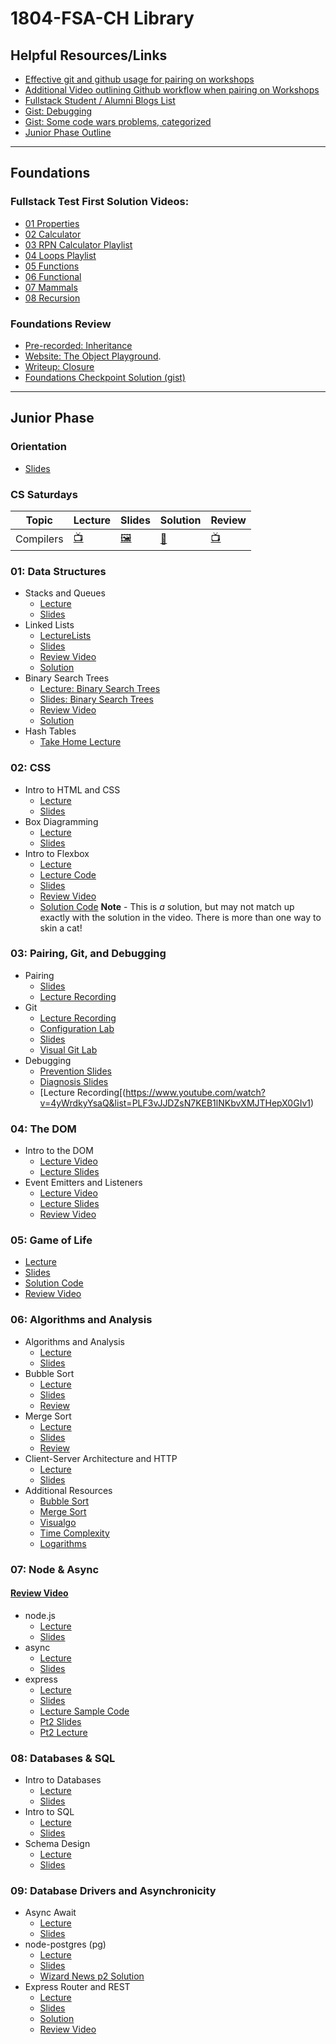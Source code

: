 # 1804-FSA-CH Library

## Helpful Resources/Links

- [Effective git and github usage for pairing on workshops](https://gist.github.com/omriBernstein/4fd2c21be8416d5e5a69aabc6fa94b82)
- [Additional Video outlining Github workflow when pairing on Workshops](http://www.youtube.com/watch?v=VJHyW8OmSaI)
- [Fullstack Student / Alumni Blogs List](https://github.com/FullstackAcademy/student-blogs)
- [Gist: Debugging](https://gist.github.com/glebec/8a0d06e54a4b3f95a33392f948e97b6a)
- [Gist: Some code wars problems, categorized](https://gist.github.com/joedotjs/7614f84264bf20e49d39)
- [Junior Phase Outline](https://docs.google.com/document/d/1Cp6aiyH9tNe8T-_X8aJAnvbov_zuuNnmHfkiYO2S99U/edit?usp=sharing)

---

## Foundations

### Fullstack Test First Solution Videos:

- [01 Properties](https://www.youtube.com/watch?v=YDoRg2topuA)
- [02 Calculator](https://www.youtube.com/watch?v=komtSeCkzCA)
- [03 RPN Calculator Playlist](https://www.youtube.com/playlist?list=PLx0iOsdUOUmnfk2sgE6qjfmAk6vbQVcNG)
- [04 Loops Playlist](https://www.youtube.com/watch?v=66bl0bvyH2M&list=PLx0iOsdUOUmmHlW6T7IPy8uyiSgZp9R-E)
- [05 Functions](https://www.youtube.com/watch?v=oAHIBcmFUsg)
- [06 Functional](https://www.youtube.com/watch?v=fbf7aLX9dx4)
- [07 Mammals](https://www.youtube.com/playlist?list=PLx0iOsdUOUmkJGuH7-4KJ6dToxFJzgVFh)
- [08 Recursion](https://www.youtube.com/playlist?list=PLx0iOsdUOUmmrCVtFYTSvFgytB34qWT8a)

### Foundations Review

- [Pre-recorded: Inheritance](https://www.youtube.com/watch?v=uMDqU_CiuN0)
- [Website: The Object Playground](http://www.objectplayground.com/).
- [Writeup: Closure](https://gist.github.com/glebec/6934d2217470a9ef2339f5c28a4b1aff)
- [Foundations Checkpoint Solution (gist)](https://gist.github.com/ScottDalessandro/a95f6c6cac4b8d735860d0a8e598e5bf)

---

## Junior Phase

### Orientation

* [Slides](01-junior-phase/00-orientation/orientation.pdf)

### CS Saturdays

Topic | Lecture | Slides | Solution | Review
------|---------|--------|----------|-------
Compilers | [📺][CSat-Comp-Lec] | [🖼️][CSat-Comp-PDF] | [👾][CSat-Comp-Sln] | [📺][CSat-Comp-Rev]

[CSat-Comp-Rev]: https://youtu.be/AVjt9y93WJg
[CSat-Comp-Lec]: https://youtu.be/FE5MhiYjsA4
[CSat-Comp-PDF]: cs-saturday/01-compilers/compilers.pdf
[CSat-Comp-Sln]: cs-saturday/01-compilers/solution

### 01: Data Structures

* Stacks and Queues
  * [Lecture](https://youtu.be/u4bSQq8Os2A)
  * [Slides](01-junior-phase/01-data-structures/01-stacks-queues.pdf)
* Linked Lists
  * [LectureLists](https://youtu.be/224WjwqoAwQ)
  * [Slides](01-junior-phase/01-data-structures/02-linked-lists.pdf)
  * [Review Video](https://www.youtube.com/playlist?list=PLx0iOsdUOUmmR3kE0iA2eIYNS_beMg8ti)
  * [Solution](01-junior-phase/01-data-structures/02-linked-list-solution)
* Binary Search Trees
  * [Lecture: Binary Search Trees](https://youtu.be/maVHgYxhRh4)
  * [Slides: Binary Search Trees](01-junior-phase/01-data-structures/03-binary-search-tree.pdf)
  * [Review Video](https://www.youtube.com/playlist?list=PLx0iOsdUOUmkvOhyAm1NUJ023D8PyaD-B)
  * [Solution](01-junior-phase/01-data-structures/03-bst-solution)
* Hash Tables
  * [Take Home Lecture](https://youtu.be/_ly0_BpLJdk)

### 02: CSS

* Intro to HTML and CSS
  * [Lecture](https://youtu.be/F4LGcPTnM3c)
  * [Slides](01-junior-phase/02-css/01-HTML-CSS.pdf)
* Box Diagramming
  * [Lecture](https://youtu.be/jtoGlZQ8zPc)
  * [Slides](01-junior-phase/02-css/02-Intro-To-Boxing.pdf)
* Intro to Flexbox
  * [Lecture](https://youtu.be/GaBFbySwziY)
  * [Lecture Code](01-junior-phase/02-css/03-flexbox-demo)
  * [Slides](01-junior-phase/02-css/03-Flexbox.pdf)
  * [Review Video](https://www.youtube.com/watch?v=yTH1Wdl_ep8&feature=youtu.be)
  * [Solution Code](01-junior-phase/02-css/workshop-solution)
    **Note** - This is _a_ solution, but may not match up exactly with the solution in the video. There is more than one way to skin a cat!

### 03: Pairing, Git, and Debugging

* Pairing
  * [Slides](01-junior-phase/03-pairing-git-debugging/PairProgrammingSlides.pdf)
  * [Lecture Recording](https://youtu.be/Un70Mg2k2iM)
* Git
  * [Lecture Recording](https://www.youtube.com/watch?v=ojCQyzMxT_0&list=PLF3vJJDZsN7JTn6BesldGZKOeuBHL7UZf)
  * [Configuration Lab](https://gist.github.com/cassiozen/340b664c6b0c4b01d17dd15f835344e4)
  * [Slides](01-junior-phase/03-pairing-git-debugging/GitSlides.pdf)
  * [Visual Git Lab](http://git.fullstackacademy.com/)
* Debugging
  * [Prevention Slides](03-pairing-git-debugging/PreventionSlides.pdf)
  * [Diagnosis Slides](03-pairing-git-debugging/DiagnosisSlides.pdf)
  * [Lecture Recording[(https://www.youtube.com/watch?v=4yWrdkyYsaQ&list=PLF3vJJDZsN7KEB1lNKbvXMJTHepX0GIv1)

### 04: The DOM

* Intro to the DOM
  * [Lecture Video](https://youtu.be/KqW_VUcamJU)
  * [Lecture Slides](01-junior-phase/04-the-dom/01-intro-to-the-dom.pdf)
* Event Emitters and Listeners
  * [Lecture Video](https://youtu.be/y7mAeeKaOf0)
  * [Lecture Slides](01-junior-phase/04-the-dom/02-event-listeners-and-handlers.pdf)
  * [Review Video](https://www.youtube.com/playlist?list=PLx0iOsdUOUmlGmcCCcsf9os6lVu0l5kg-)

### 05: Game of Life

* [Lecture](https://youtu.be/6r1JicTjLpo)
* [Slides](01-junior-phase/05-game-of-life/Game-of-Life.pdf)
* [Solution Code](01-junior-phase/05-game-of-life/Solution.GameOfLife)
* [Review Video](https://www.youtube.com/playlist?list=PLtjHqI8ZTRgIyZ4ngz8r6Qi6l024Ka2bC)

### 06: Algorithms and Analysis
* Algorithms and Analysis
  * [Lecture](https://youtu.be/j_1XHkEOBcA)
  * [Slides](01-junior-phase/06-algorithms/01-Algorithms-and-Analysis.pdf)
* Bubble Sort
  * [Lecture](https://youtu.be/N-Qx62LbZIo)
  * [Slides](01-junior-phase/06-algorithms/02-Bubble-Sort.pdf)
  * [Review](https://www.youtube.com/watch?v=Dz0NkaBp-FM)
* Merge Sort
  * [Lecture](https://youtu.be/sL4bur2SE98)
  * [Slides](01-junior-phase/06-algorithms/03-Merge-Sort.pdf)
  * [Review](https://www.youtube.com/watch?v=Dz0NkaBp-FM)
* Client-Server Architecture and HTTP
  * [Lecture](https://youtu.be/KD06FNNF2lc)
  * [Slides](01-junior-phase/06-algorithms/05-Client-Server-Architecture-HTTP.pdf)
* Additional Resources
  * [Bubble Sort](https://www.youtube.com/watch?v=aXXWXz5rF64)
  * [Merge Sort](https://www.youtube.com/watch?v=es2T6KY45cA)
  * [Visualgo](https://visualgo.net/en)
  * [Time Complexity](https://www.interviewcake.com/article/python/big-o-notation-time-and-space-complexity)
  * [Logarithms](https://www.interviewcake.com/article/python/logarithms)

### 07: Node & Async
#### [Review Video](https://www.youtube.com/watch?v=UZ5MO-5a2yI)
* node.js
  * [Lecture](https://youtu.be/KU-XeDmhGdo)
  * [Slides](01-junior-phase/07-node-and-async/Collin's%20Intro%20To%20Node.pdf)
* async
  * [Lecture](https://youtu.be/5brTSkItOww)
  * [Slides](01-junior-phase/07-node-and-async/async.pdf)
* express
  * [Lecture](https://youtu.be/j-gIc-sJV4c)
  * [Slides](01-junior-phase/07-node-and-async/Express-Intro.pdf)
  * [Lecture Sample Code](01-junior-phase/07-node-and-async/express-sample.js)
  * [Pt2 Slides](01-junior-phase/07-node-and-async/Express-Pt-2.pdf)
  * [Pt2 Lecture](https://youtu.be/Cgllhur2QjA)

### 08: Databases & SQL

* Intro to Databases
  * [Lecture](https://youtu.be/hkd2Fr-7euo)
  * [Slides](01-junior-phase/08-intro-to-sql/intro-to-databases.pdf)
* Intro to SQL
  * [Lecture](https://youtu.be/8CSaMdgJp5Q)
  * [Slides](01-junior-phase/08-intro-to-sql/intro-to-sql.pdf)
* Schema Design
  * [Lecture](https://youtu.be/5rePaSZtVzE)
  * [Slides](01-junior-phase/08-intro-to-sql/schema-design.pdf)

### 09: Database Drivers and Asynchronicity

* Async Await
  * [Lecture](https://youtu.be/1sE6jnKgrMc)
  * [Slides](01-junior-phase/09-async-await/01-async_await.pdf)
* node-postgres (pg)
  * [Lecture](https://youtu.be/Lj1P-ArgW-U)
  * [Slides](01-junior-phase/09-async-await/02-Node-Postgres.pdf)
  * [Wizard News p2 Solution](01-junior-phase/09-async-await/Solution.Wizard-news-p2)
* Express Router and REST
  * [Lecture](https://youtu.be/ugPGd5Kg-x4)
  * [Slides](01-junior-phase/09-async-await/03-express-routes-rest.pdf)
  * [Solution](01-junior-phase/09-async-await/Solution.Wizard-news-p3)
  * [Review Video](https://www.youtube.com/playlist?list=PLtjHqI8ZTRgJpqVuKpzG7bOOOUvE9UJMy)
